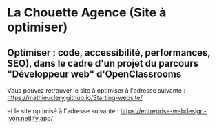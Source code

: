 # La Chouette Agence (Site à optimiser)

## Optimiser : code, accessibilité, performances, SEO), dans le cadre d'un projet du parcours "Développeur web" d'OpenClassrooms

Vous pouvez retrouver le site à optimiser à l'adresse suivante : https://mathieuclery.github.io/Starting-website/

et le site optimisé à l'adresse suivante : https://entreprise-webdesign-lyon.netlify.app/
